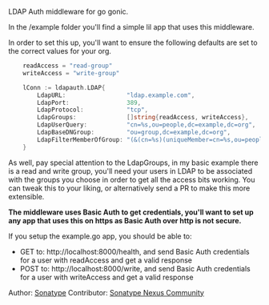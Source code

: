 <!-- 
Copyright 2018 Sonatype

Licensed under the Apache License, Version 2.0 (the "License"); 
you may not use this file except in compliance with the License. 
You may obtain a copy of the License at

http://www.apache.org/licenses/LICENSE-2.0

Unless required by applicable law or agreed to in writing, software 
distributed under the License is distributed on an "AS IS" BASIS, 
WITHOUT WARRANTIES OR CONDITIONS OF ANY KIND, either express or implied. 
See the License for the specific language governing permissions and 
limitations under the License.  
-->

LDAP Auth middleware for go gonic.

In the /example folder you'll find a simple lil app that uses this middleware.

In order to set this up, you'll want to ensure the following defaults are set to the correct values for your org.

```go
	readAccess = "read-group"
	writeAccess = "write-group"

	lConn := ldapauth.LDAP{
		LdapURL:                 "ldap.example.com",
		LdapPort:                389,
		LdapProtocol:            "tcp",
		LdapGroups:              []string{readAccess, writeAccess},
		LdapUserQuery:           "cn=%s,ou=people,dc=example,dc=org",
		LdapBaseDNGroup:         "ou=group,dc=example,dc=org",
		LdapFilterMemberOfGroup: "(&(cn=%s)(uniqueMember=cn=%s,ou=people,dc=example,dc=org))",
	}
```

As well, pay special attention to the LdapGroups, in my basic example there is a read and write group, you'll need your users in LDAP to be associated with the groups you choose in order to get all the access bits working. You can tweak this to your liking, or alternatively send a PR to make this more extensible.

**The middleware uses Basic Auth to get credentials, you'll want to set up any app that uses this on https as Basic Auth over http is not secure.**

If you setup the example.go app, you should be able to:

* GET to: http://localhost:8000/health, and send Basic Auth credentials for a user with readAccess and get a valid response
* POST to: http://localhost:8000/write, and send Basic Auth credentials for a user with writeAccess and get a valid response

Author: [Sonatype](https://www.sonatype.com/)
Contributor: [Sonatype Nexus Community](https://github.com/sonatype-nexus-community)
